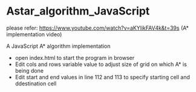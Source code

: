 # Astar_algorithm_JavaScript

please refer:
https://www.youtube.com/watch?v=aKYlikFAV4k&t=39s  (A* implementation video)

A JavaScript A* algorithm implementation

* open index.html to start the program in browser
* Edit cols and rows variable value to adjust size of grid on which A* is being done
* Edit start and end values in line 112 and 113 to specify starting cell and ddestination   cell 

 
